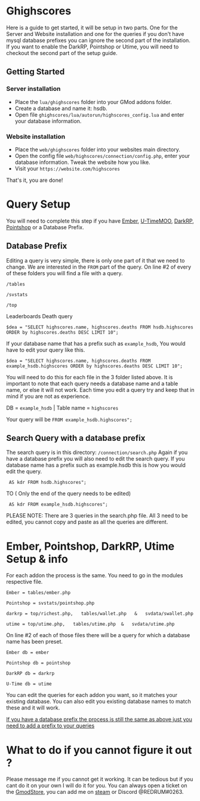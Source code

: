 

# Ghighscores

Here is a guide to get started, it will be setup in two parts. One for the Server and Website installation and one for the queries if you don't have mysql database prefixes you can ignore the second part of the installation.
If you want to enable the DarkRP, Pointshop or Utime, you will need to checkout the second part of the setup guide.

## Getting Started

### Server installation
* Place the `lua/ghighscores` folder into your GMod addons folder.
* Create a database and name it: hsdb.
* Open file `ghighscores/lua/autorun/highscores_config.lua` and enter your database information.

### Website installation
* Place the `web/ghighscores` folder into your websites main directory.
* Open the config file `web/highscores/connection/config.php`, enter your database information.
  Tweak the website how you like.
* Visit your `https://website.com/highscores`

That's it, you are done!

# Query Setup

You will need to complete this step if you have [Ember](https://www.gmodstore.com/market/view/ember-donation-system-bans-loading-screen-landing-index-page), [U-TimeMOO](https://forums.ulyssesmod.net/index.php/topic,9905.msg50951.html#msg50951), [DarkRP](https://github.com/FPtje/DarkRP), [Pointshop](https://pointshop.burt0n.net/) or a Database Prefix.


## Database Prefix
Editing a query is very simple, there is only one part of it that we need to change. We are interested in the `FROM` part of the query.
On line #2 of every of these folders you will find a file with a query.

`/tables`

`/svstats`

`/top`

Leaderboards Death query
```
$dea = "SELECT highscores.name, highscores.deaths FROM hsdb.highscores ORDER by highscores.deaths DESC LIMIT 10"; 
```

If your database name that has a prefix such as `example_hsdb`, You would have to edit your query like this.

```
$dea = "SELECT highscores.name, highscores.deaths FROM example_hsdb.highscores ORDER by highscores.deaths DESC LIMIT 10"; 
```

You will need to do this for each file in the 3 folder listed above.
It is important to note that each query needs a database name and a table name, or else it will not work.
Each time you edit a query try and keep that in mind if you are not as experience.

DB = `example_hsdb` | Table name = `highscores` 

Your query will be `FROM example_hsdb.highscores";`

## Search Query with a database prefix
The search query is in this directory: `/connection/search.php`
Again if you have a database prefix you will also need to edit the search query.
If you database name has a prefix such as example.hsdb this is how you would edit the query.

```
 AS kdr FROM hsdb.highscores";
```
TO ( Only the end of the query needs to be edited)
```
 AS kdr FROM example_hsdb.highscores";
```

PLEASE NOTE: There are 3 queries in the search.php file. All 3 need to be edited, you cannot copy and paste as all the queries are different.

# Ember, Pointshop, DarkRP, Utime Setup & info
For each addon the process is the same.
You need to go in the modules respective file.

`Ember = tables/ember.php`

`Pointshop = svstats/pointshop.php`

`darkrp = top/richest.php,   tables/wallet.php   &   svdata/swallet.php`

`utime = top/utime.php,   tables/utime.php  &   svdata/utime.php`

On line #2 of each of those files there will be a query for which a database name has been preset.

`Ember db = ember`

`Pointshop db = pointshop`

`DarkRP db = darkrp`

`U-Time db = utime`

You can edit the queries for each addon you want, so it matches your existing database. 
You can also edit you existing database names to match these and it will work.

[If you have a database prefix the process is still the same as above just you need to add a prefix to your queries](https://gist.github.com/REDRUM112/dafc941d8fb23c16fa03f3928205120b#database-prefix)

# What to do if you cannot figure it out ?
Please message me if you cannot get it working. It can be tedious but if you cant do it on your own I will do it for you.
You can always open a ticket on the [GmodStore](https://www.gmodstore.com/users/m4er), you can add me on [steam](https://steamcommunity.com/id/M4er/) or Discord @REDRUM#0263.
